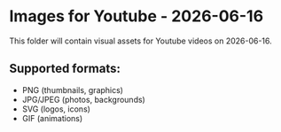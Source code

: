 # Images for Youtube - 2026-06-16

This folder will contain visual assets for Youtube videos on 2026-06-16.

## Supported formats:
- PNG (thumbnails, graphics)
- JPG/JPEG (photos, backgrounds)
- SVG (logos, icons)
- GIF (animations)
